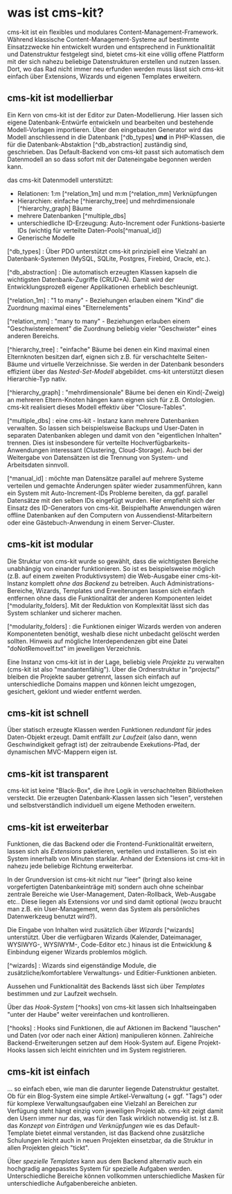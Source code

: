 # was ist cms-kit?

cms-kit ist ein flexibles und modulares Content-Management-Framework. Während klassische Content-Management-Systeme auf bestimmte Einsatzzwecke hin entwickelt wurden und entsprechend in Funktionalität und Datenstruktur festgelegt sind, bietet cms-kit eine völlig offene Plattform mit der sich nahezu beliebige Datenstrukturen erstellen und nutzen lassen. Dort, wo das Rad nicht immer neu erfunden werden muss lässt sich cms-kit einfach über Extensions, Wizards und eigenen Templates erweitern.

## cms-kit ist modellierbar

Ein Kern von cms-kit ist der Editor zur Daten-Modellierung. Hier lassen sich eigene Datenbank-Entwürfe entwickeln und bearbeiten und bestehende Modell-Vorlagen importieren. Über den eingebauten Generator wird das Modell anschliessend in die Datenbank [^db_types] **und** in PHP-Klassen, die für die Datenbank-Abstaktion [^db_abstraction] zuständig sind, geschrieben. Das Default-Backend von cms-kit passt sich automatisch dem Datenmodell an so dass sofort mit der Dateneingabe begonnen werden kann.

das cms-kit Datenmodell unterstützt:

* Relationen: 1:m [^relation_1m] und m:m [^relation_mm] Verknüpfungen
* Hierarchien: einfache [^hierarchy_tree] und mehrdimensionale [^hierarchy_graph] Bäume
* mehrere Datenbanken [^multiple_dbs]
* unterschiedliche ID-Erzeugung: Auto-Increment oder Funktions-basierte IDs (wichtig für verteilte Daten-Pools[^manual_id])
* Generische Modelle

[^db_types] : Über PDO unterstützt cms-kit prinzipiell eine Vielzahl an Datenbank-Systemen (MySQL, SQLite, Postgres, Firebird, Oracle, etc.).

[^db_abstraction] : Die automatisch erzeugten Klassen kapseln die wichtigsten Datenbank-Zugriffe (CRUD+A). Damit wird der Entwicklungsprozeß eigener Applikationen erheblich beschleunigt.

[^relation_1m] : "1 to many" - Beziehungen erlauben einem "Kind" die Zuordnung maximal eines "Elternelements"

[^relation_mm] : "many to many" - Beziehungen erlauben einem "Geschwisterelement" die Zuordnung beliebig vieler "Geschwister" eines anderen Bereichs.

[^hierarchy_tree] : "einfache" Bäume bei denen ein Kind maximal einen Elternknoten besitzen darf, eignen sich z.B. für verschachtelte Seiten-Bäume und virtuelle Verzeichnisse. Sie werden in der Datenbank besonders effizient über das *Nested-Set-Modell* abgebildet. cms-kit unterstützt diesen Hierarchie-Typ nativ.

[^hierarchy_graph] : "mehrdimensionale" Bäume bei denen ein Kind(-Zweig) an mehreren Eltern-Knoten hängen kann eignen sich für z.B. Ontologien. cms-kit realisiert dieses Modell effektiv über "Closure-Tables".

[^multiple_dbs] : eine cms-kit - Instanz kann mehrere Datenbanken verwalten. So lassen sich beispielsweise Backups und User-Daten in separaten Datenbanken ablegen und damit von den "eigentlichen Inhalten" trennen. Dies ist insbesondere für verteilte Hochverfügbarkeits-Anwendungen interessant (Clustering, Cloud-Storage). Auch bei der Weitergabe von Datensätzen ist die Trennung von System- und Arbeitsdaten sinnvoll.

[^manual_id] : möchte man Datensätze parallel auf mehrere Systeme verteilen  und gemachte Änderungen später wieder zusammenführen, kann ein System mit Auto-Increment-IDs Probleme bereiten, da ggf. parallel Datensätze mit den selben IDs eingefügt wurden. Hier empfiehlt sich der Einsatz des ID-Generators von cms-kit. Beispielhafte Anwendungen wären offline Datenbanken auf den Computern von Aussendienst-Mitarbeitern oder eine Gästebuch-Anwendung in einem Server-Cluster.


## cms-kit ist modular

Die Struktur von cms-kit wurde so gewählt, dass die wichtigsten Bereiche unabhängig von einander funktionieren. So ist es beispielsweise möglich (z.B. auf einem zweiten Produktivsystem) die Web-Ausgabe einer cms-kit-Instanz komplett *ohne das Backend* zu betreiben. Auch Administrations-Bereiche, Wizards, Templates und Erweiterungen lassen sich einfach entfernen ohne dass die Funktionalität der anderen Komponenten leidet [^modularity_folders]. Mit der Reduktion von Komplexität lässt sich das System schlanker und sicherer machen.

[^modularity_folders] : die Funktionen einiger Wizards werden von anderen Komponenteten benötigt, weshalb diese nicht unbedacht gelöscht werden sollten. Hinweis auf mögliche Interdependenzen gibt eine Datei "doNotRemoveIf.txt" im jeweiligen Verzeichnis.

Eine Instanz von cms-kit ist in der Lage, beliebig viele *Projekte* zu verwalten (cms-kit ist also "mandantenfähig"). Über die Ordnerstruktur in "projects/" bleiben die Projekte sauber getrennt, lassen sich einfach auf unterschiedliche Domains mappen und können leicht umgezogen, gesichert, geklont und wieder entfernt werden.

## cms-kit ist schnell

Über statisch erzeugte Klassen werden Funktionen *redundant* für jedes Daten-Objekt erzeugt. Damit entfällt *zur Laufzeit* (also dann, wenn Geschwindigkeit gefragt ist) der zeitraubende Exekutions-Pfad, der dynamischen MVC-Mappern eigen ist.

## cms-kit ist transparent

cms-kit ist keine "Black-Box", die ihre Logik in verschachtelten Bibliotheken versteckt. Die erzeugten Datenbank-Klassen lassen sich "lesen", verstehen und selbstverständlich individuell um eigene Methoden erweitern.

## cms-kit ist erweiterbar

Funktionen, die das Backend oder die Frontend-Funktionalität erweitern, lassen sich als *Extensions* paketieren, verteilen und installieren. So ist ein System innerhalb von Minuten starklar. Anhand der Extensions ist cms-kit in nahezu jede beliebige Richtung erweiterbar.

In der Grundversion ist cms-kit nicht nur "leer" (bringt also keine vorgefertigten Datenbankeinträge mit) sondern auch ohne scheinbar zentrale Bereiche wie User-Management, Daten-Rollback, Web-Ausgabe etc.. Diese liegen als Extensions vor und sind damit optional (wozu braucht man z.B. ein User-Management, wenn das System als persönliches Datenwerkzeug benutzt wird?).

Die Eingabe von Inhalten wird zusätzlich über *Wizards* [^wizards] unterstützt. Über die verfügbaren Wizards (Kalender, Dateimanager, WYSIWYG-, WYSIWYM-, Code-Editor etc.) hinaus ist die Entwicklung & Einbindung eigener Wizards problemlos möglich.

[^wizards] : Wizards sind eigenständige Module, die zusätzliche/komfortablere Verwaltungs- und Editier-Funktionen anbieten.

Aussehen und Funktionalität des Backends lässt sich über *Templates* bestimmen und zur Laufzeit wechseln.

Über das *Hook-System* [^hooks] von cms-kit lassen sich Inhaltseingaben "unter der Haube" weiter vereinfachen und kontrollieren.

[^hooks] : Hooks sind Funktionen, die auf Aktionen im Backend "lauschen" und Daten (vor oder nach einer Aktion) manipulieren können. Zahlreiche Backend-Erweiterungen setzen auf dem Hook-System auf. Eigene Projekt-Hooks lassen sich leicht einrichten und im System registrieren.

## cms-kit ist einfach

... so einfach eben, wie man die darunter liegende Datenstruktur gestaltet. Ob für ein Blog-System eine simple Artikel-Verwaltung (+ ggf. "Tags") oder für komplexe Verwaltungsaufgaben eine Vielzahl an Bereichen zur Verfügung steht hängt einzig vom jeweiligen Projekt ab. cms-kit zeigt damit den Usern immer nur das, was für den Task wirklich notwendig ist. Ist z.B. das *Konzept von Einträgen und Verknüpfungen* wie es das Default-Template bietet einmal verstanden, ist das Backend ohne zusätzliche Schulungen leicht auch in neuen Projekten einsetzbar, da die Struktur in allen Projekten gleich "tickt". 

Über *spezielle Templates* kann aus dem Backend alternativ auch ein hochgradig angepasstes System für spezielle Aufgaben werden. Unterschiedliche Bereiche können vollkommen unterschiedliche Masken für unterschiedliche Aufgabenbereiche anbieten.

